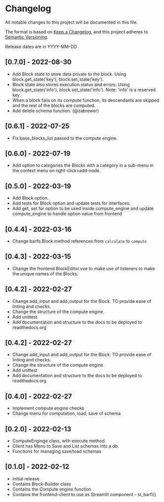 # Changelog
All notable changes to this project will be documented in this file.

The format is based on [Keep a Changelog](https://keepachangelog.com/en/1.0.0/),
and this project adheres to [Semantic Versioning](https://semver.org/spec/v2.0.0.html).

Release dates are in YYYY-MM-DD

## [0.7.0] - 2022-08-30

- Add Block state to store data private to the block. Using block.get_state('key'), block.set_state('key').
- Block state also stores execution status and errors. Using block.get_state('info'), block.set_state('info'). Note: 'info' is a reserved key.
- When a block fails on its compute function, its descendants are skipped and the rest of the blocks are computed.
- Add delete schema function. (@zabrewer)

## [0.6.1] - 2022-07-25

- Fix base_blocks_list passed to the compute engine. 

## [0.6.0] - 2022-07-19

- Add option to categories the Blocks with a category in a sub-menu in the context menu on right-click>add-node. 

## [0.5.0] - 2022-03-19

- Add Block option.
- Add tests for Block option and update tests for interfaces.
- Add get, set for option to be used inside compute_engine and update compute_engine to handle option value from frontend

## [0.4.4] - 2022-03-16

- Change barfo.Block method references from `calculate` to `compute`

## [0.4.3] - 2022-03-15

- Change the frontend BlockEditor.vue to make use of listeners to make the unique names of the Blocks.

## [0.4.2] - 2022-02-27

- Change add_input and add_output for the Block. TO provide ease of linting and checks.
- Change the structure of the compute engine.
- Add unittest
- Add documentation and structure to the docs to be deployed to readthedocs.org

## [0.4.2] - 2022-02-27

- Change add_input and add_output for the Block. TO provide ease of linting and checks.
- Change the structure of the compute engine.
- Add unittest
- Add documentation and structure to the docs to be deployed to readthedocs.org

## [0.4.0] - 2022-02-27

- Implement compute engine checks 
- Change menu for computation, load, save of schema

## [0.2.0] - 2022-02-13

- ComputeEnginge class, with execute method
- Client has Menu to Save and List schemas into a db.
- Functions for managing save/load schemas

## [0.1.0] - 2022-02-12

- Initial release.
- Contains Block-Builder class
- Contains the Compute engine function
- Contains the frontend-client to use as Streamlit component - st_barfi()
